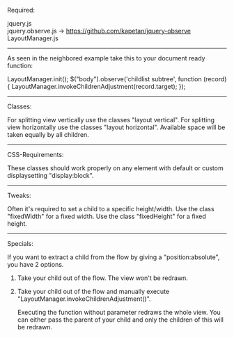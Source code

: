 Required:

jquery.js<br/>
jquery.observe.js -> https://github.com/kapetan/jquery-observe
LayoutManager.js

---------------------------------------------------------------------------

As seen in the neighbored example take this to your document ready function:

LayoutManager.init();
$("body").observe('childlist subtree', function (record) {
    LayoutManager.invokeChildrenAdjustment(record.target);
});

---------------------------------------------------------------------------

Classes:

For splitting view vertically use the classes "layout vertical".
For splitting view horizontally use the classes "layout horizontal".
Available space will be taken equally by all children.

---------------------------------------------------------------------------

CSS-Requirements:

These classes should work properly on any element with default or custom
displaysetting "display:block".

---------------------------------------------------------------------------

Tweaks:

Often it's required to set a child to a specific height/width.
Use the class "fixedWidth" for a fixed width.
Use the class "fixedHeight" for a fixed height.

---------------------------------------------------------------------------

Specials:

If you want to extract a child from the flow by giving a "position:absolute",
you have 2 options.

1. Take your child out of the flow. The view won't be redrawn.
2. Take your child out of the flow and manually execute
   "LayoutManager.invokeChildrenAdjustment()".

   Executing the function without parameter redraws the whole view.
   You can either pass the parent of your child and only the children of this
   will be redrawn.
